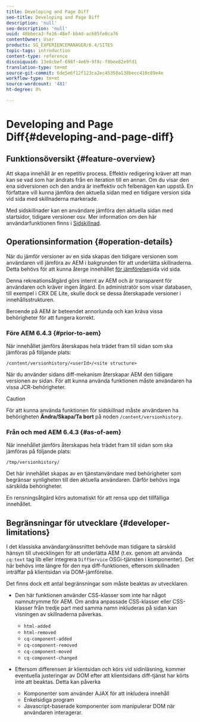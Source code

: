 ```yaml
---
title: Developing and Page Diff
seo-title: Developing and Page Diff
description: 'null'
seo-description: 'null'
uuid: 48bbeca3-fe16-48ef-bb4d-ac605fe0ca76
contentOwner: User
products: SG_EXPERIENCEMANAGER/6.4/SITES
topic-tags: introduction
content-type: reference
discoiquuid: 13e8cbef-698f-4e69-9f8c-f9bee82e9fd1
translation-type: tm+mt
source-git-commit: 6de5e6f12f123ca2ec45358a138becc410c89e4e
workflow-type: tm+mt
source-wordcount: '481'
ht-degree: 0%

---
```



# Developing and Page Diff{#developing-and-page-diff}

## Funktionsöversikt {#feature-overview}

Att skapa innehåll är en repetitiv process. Effektiv redigering kräver att man kan se vad som har ändrats från en iteration till en annan. Om du visar den ena sidversionen och den andra är ineffektiv och felbenägen kan uppstå. En författare vill kunna jämföra den aktuella sidan med en tidigare version sida vid sida med skillnaderna markerade.

Med sidskillnader kan en användare jämföra den aktuella sidan med startsidor, tidigare versioner osv. Mer information om den här användarfunktionen finns i [Sidskillnad](/help/sites-authoring/page-diff.md).

## Operationsinformation {#operation-details}

När du jämför versioner av en sida skapas den tidigare versionen som användaren vill jämföra av AEM i bakgrunden för att underlätta skillnaderna. Detta behövs för att kunna återge innehållet [för jämförelse](/help/sites-authoring/page-diff.md#presentation-of-differences)sida vid sida.

Denna rekreationsåtgärd görs internt av AEM och är transparent för användaren och kräver ingen åtgärd. En administratör som visar databasen, till exempel i CRX DE Lite, skulle dock se dessa återskapade versioner i innehållsstrukturen.

Beroende på AEM är beteendet annorlunda och kan kräva vissa behörigheter för att fungera korrekt.

### Före AEM 6.4.3 {#prior-to-aem}

När innehållet jämförs återskapas hela trädet fram till sidan som ska jämföras på följande plats:

`/content/versionhistory/<userId>/<site structure>`

När du använder sidans diff-mekanism återskapar AEM den tidigare versionen av sidan. För att kunna använda funktionen måste användaren ha vissa JCR-behörigheter.

>[!CAUTION]
>
>För att kunna använda funktionen för sidskillnad måste användaren ha behörigheten **Ändra/Skapa/Ta bort** på noden `/content/versionhistory`.

### Från och med AEM 6.4.3 {#as-of-aem}

När innehållet jämförs återskapas hela trädet fram till sidan som ska jämföras på följande plats:

`/tmp/versionhistory/`

Det här innehållet skapas av en tjänstanvändare med behörigheter som begränsar synligheten till den aktuella användaren. Därför behövs inga särskilda behörigheter.

En rensningsåtgärd körs automatiskt för att rensa upp det tillfälliga innehållet.

## Begränsningar för utvecklare {#developer-limitations}

I det klassiska användargränssnittet behövde man tidigare ta särskild hänsyn till utvecklingen för att underlätta AEM (t.ex. genom att använda `cq:text` tag lib eller integrera `DiffService` OSGi-tjänsten i komponenter). Det här behövs inte längre för den nya diff-funktionen, eftersom skillnaden inträffar på klientsidan via DOM-jämförelse.

Det finns dock ett antal begränsningar som måste beaktas av utvecklaren.

* Den här funktionen använder CSS-klasser som inte har något namnutrymme för AEM. Om andra anpassade CSS-klasser eller CSS-klasser från tredje part med samma namn inkluderas på sidan kan visningen av skillnaderna påverkas.

   * `html-added`
   * `html-removed`
   * `cq-component-added`
   * `cq-component-removed`
   * `cq-component-moved`
   * `cq-component-changed`

* Eftersom differensen är klientsidan och körs vid sidinläsning, kommer eventuella justeringar av DOM efter att klientsidans diff-tjänst har körts inte att beaktas. Detta kan påverka

   * Komponenter som använder AJAX för att inkludera innehåll
   * Enkelsidiga program
   * Javascript-baserade komponenter som manipulerar DOM när användaren interagerar.

